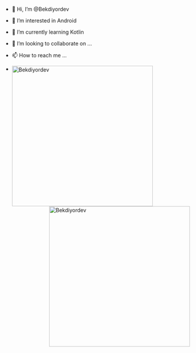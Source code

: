 - 👋 Hi, I’m @Bekdiyordev
- 👀 I’m interested in Android
- 🌱 I’m currently learning Kotlin
- 💞️ I’m looking to collaborate on ...
- 📫 How to reach me ...

- <img width="380" align="left" src="https://github-readme-stats.vercel.app/api?username=Bekdiyordev&theme=github_dark&show_icons=true&locale=en" alt="Bekdiyordev" />
<img width="380" align="right" src="https://github-readme-streak-stats.herokuapp.com?user=Bekdiyordev&theme=github_dark&show_icons=true&hide_border=false" alt="Bekdiyordev" />

